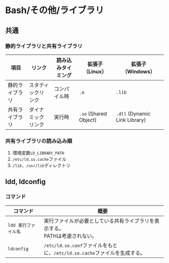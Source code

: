 # Bash/その他/ライブラリ

## 共通

### 静的ライブラリと共有ライブラリ

| 項目           | リンク             | 読み込みタイミング | 拡張子（Linux）       | 拡張子（Windows）             |
| -------------- | ------------------ | ------------------ | --------------------- | ----------------------------- |
| 静的ライブラリ | スタティックリンク | コンパイル時       | `.a`                  | `.lib`                        |
| 共有ライブラリ | ダイナミックリンク | 実行時             | `.so` (Shared Object) | `.dll` (Dynamic Link Library) |

### 共有ライブラリの読み込み順

1. 環境変数`LD_LIBRARY_PATH`
1. `/etc/ld.so.cache`ファイル
1. `/lib, /usr/lib`ディレクトリ

## ldd, ldconfig

### コマンド

| コマンド             | 概要                                                         |
| -------------------- | ------------------------------------------------------------ |
| `ldd 実行ファイル名` | 実行ファイルが必要としている共有ライブラリを表示する。<br />PATHは考慮されない。 |
| `ldconfig`           | `/etc/ld.so.conf`ファイルをもとに、`/etc/ld.so.cache`ファイルを生成する。 |

